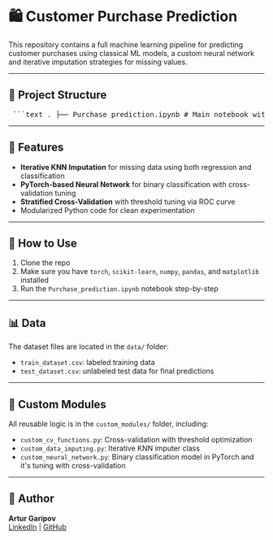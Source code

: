 # 🛍️ Customer Purchase Prediction

This repository contains a full machine learning pipeline for predicting customer purchases using classical ML models, a custom neural network and iterative imputation strategies for missing values.

---

## 📁 Project Structure

<pre> ```text . ├── Purchase_prediction.ipynb # Main notebook with training and evaluation pipeline ├── data/ │ ├── train_dataset.csv # Training data │ └── test_dataset.csv # Test data ├── custom_modules/ │ ├── __init__.py │ ├── custom_cv_functions.py # Cross-validation logic with threshold optimization │ ├── custom_data_imputing.py # Iterative KNN imputation for missing values │ └── custom_neural_network.py # Torch-based binary classification network with CV ``` </pre>

---

## 🚀 Features

- **Iterative KNN Imputation** for missing data using both regression and classification
- **PyTorch-based Neural Network** for binary classification with cross-validation tuning
- **Stratified Cross-Validation** with threshold tuning via ROC curve
- Modularized Python code for clean experimentation

---

## 🧪 How to Use

1. Clone the repo
2. Make sure you have `torch`, `scikit-learn`, `numpy`, `pandas`, and `matplotlib` installed
3. Run the `Purchase_prediction.ipynb` notebook step-by-step

---

## 📊 Data

The dataset files are located in the `data/` folder:

- `train_dataset.csv`: labeled training data
- `test_dataset.csv`: unlabeled test data for final predictions

---

## 🤖 Custom Modules

All reusable logic is in the `custom_modules/` folder, including:

- `custom_cv_functions.py`: Cross-validation with threshold optimization
- `custom_data_imputing.py`: Iterative KNN imputer class
- `custom_neural_network.py`: Binary classification model in PyTorch and it's tuning with cross-validation

---

## 📝 Author

**Artur Garipov**  
[LinkedIn](www.linkedin.com/in/artur-garipov-36037a319) | [GitHub](https://github.com/Artur-Gar)
